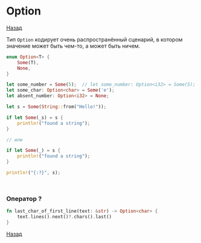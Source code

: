 # Option

[Назад][back]

Тип `Option` кодирует очень распространённый сценарий, в котором значение может быть чем-то, а может быть ничем.

```rust
enum Option<T> {
    Some(T),
    None,
}
```

```rust
let some_number = Some(5);  // let some_number: Option<i32> = Some(5);
let some_char: Option<char> = Some('e');
let absent_number: Option<i32> = None;
```

```rust
let s = Some(String::from("Hello!"));

if let Some(_s) = s {
    println!("found a string");
}

// или

if let Some(_) = s {
    println!("found a string");
}

println!("{:?}", s);
```

```rust

```

```rust

```

### Оператор ?

```rust
fn last_char_of_first_line(text: &str) -> Option<char> {
    text.lines().next()?.chars().last()
}
```

[Назад][back]

[back]: <.> "Назад к оглавлению"
